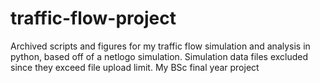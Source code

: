 # traffic-flow-project
Archived scripts and figures for my traffic flow simulation and analysis in python, based off of a netlogo simulation. Simulation data files excluded since they exceed file upload limit. My BSc final year project
